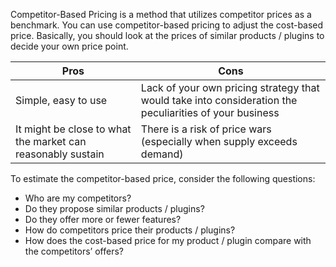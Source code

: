 [//]: # (title: Competitor-Based Pricing)

Competitor-Based Pricing is a method that utilizes competitor prices as a benchmark. You can use competitor-based pricing to adjust the cost-based price. Basically, you should look at the prices of similar products / plugins to decide your own price point.

| **Pros** | **Cons** |
| -------- | -------- |
| Simple, easy to use | Lack of your own pricing strategy that would take into consideration the peculiarities of your business |
| It might be close to what the market can reasonably sustain | There is a risk of price wars (especially when supply exceeds demand)|

To estimate the competitor-based price, consider the following questions:
* Who are my competitors?
* Do they propose similar products / plugins?
* Do they offer more or fewer features?
* How do competitors price their products / plugins?
* How does the cost-based price for my product / plugin compare with the competitors’ offers?